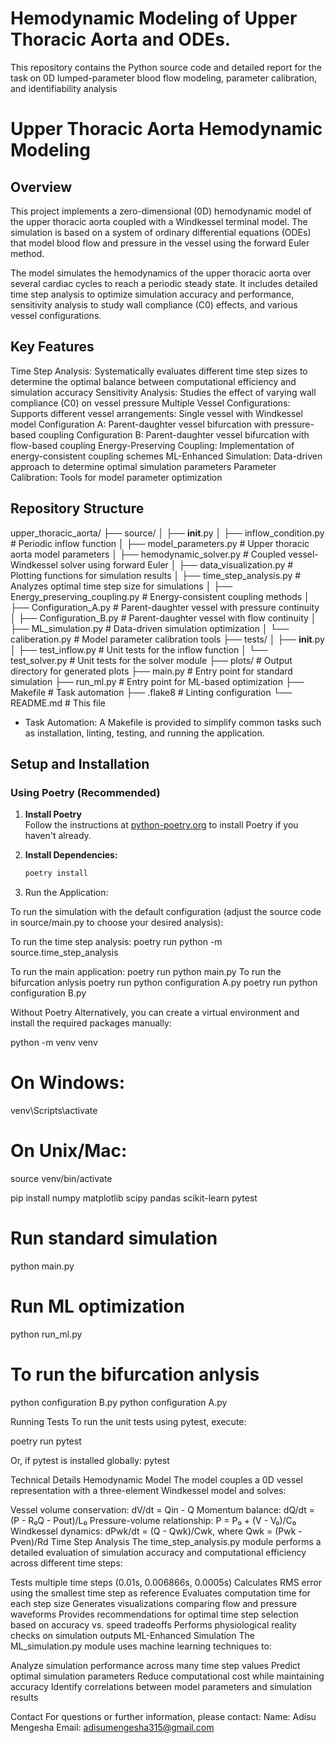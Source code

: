 # Hemodynamic Modeling of Upper Thoracic Aorta and ODEs. 
This repository contains the Python source code and detailed report for the task on 0D lumped-parameter blood flow modeling, parameter calibration, and identifiability analysis
# Upper Thoracic Aorta Hemodynamic Modeling

## Overview
This project implements a zero-dimensional (0D) hemodynamic model of the upper thoracic aorta coupled with a Windkessel terminal model. The simulation is based on a system of ordinary differential equations (ODEs) that model blood flow and pressure in the vessel using the forward Euler method.

The model simulates the hemodynamics of the upper thoracic aorta over several cardiac cycles to reach a periodic steady state. It includes detailed time step analysis to optimize simulation accuracy and performance, sensitivity analysis to study wall compliance (C0) effects, and various vessel configurations.

## Key Features
Time Step Analysis: Systematically evaluates different time step sizes to determine the optimal balance between computational efficiency and simulation accuracy
Sensitivity Analysis: Studies the effect of varying wall compliance (C0) on vessel pressure
Multiple Vessel Configurations: Supports different vessel arrangements:
Single vessel with Windkessel model
Configuration A: Parent-daughter vessel bifurcation with pressure-based coupling
Configuration B: Parent-daughter vessel bifurcation with flow-based coupling
Energy-Preserving Coupling: Implementation of energy-consistent coupling schemes
ML-Enhanced Simulation: Data-driven approach to determine optimal simulation parameters
Parameter Calibration: Tools for model parameter optimization

## Repository Structure
upper_thoracic_aorta/
├── source/
│   ├── __init__.py
│   ├── inflow_condition.py       # Periodic inflow function
│   ├── model_parameters.py       # Upper thoracic aorta model parameters
│   ├── hemodynamic_solver.py     # Coupled vessel-Windkessel solver using forward Euler
│   ├── data_visualization.py     # Plotting functions for simulation results
│   ├── time_step_analysis.py     # Analyzes optimal time step size for simulations
│   ├── Energy_preserving_coupling.py  # Energy-consistent coupling methods
│   ├── Configuration_A.py        # Parent-daughter vessel with pressure continuity
│   ├── Configuration_B.py        # Parent-daughter vessel with flow continuity
│   ├── ML_simulation.py          # Data-driven simulation optimization
│   └── caliberation.py           # Model parameter calibration tools
├── tests/
│   ├── __init__.py
│   ├── test_inflow.py            # Unit tests for the inflow function
│   └── test_solver.py            # Unit tests for the solver module
├── plots/                        # Output directory for generated plots
├── main.py                       # Entry point for standard simulation
├── run_ml.py                     # Entry point for ML-based optimization
├── Makefile                      # Task automation
├── .flake8                       # Linting configuration
└── README.md                     # This file


- Task Automation: 
  A Makefile is provided to simplify common tasks such as installation, linting, testing, and running the application.

## Setup and Installation

### Using Poetry (Recommended)

1. **Install Poetry**  
   Follow the instructions at [python-poetry.org](https://python-poetry.org/) to install Poetry if you haven't already.

2. **Install Dependencies:**

   ```bash
   poetry install
   ```

3. Run the Application:

To run the simulation with the default configuration (adjust the source code in source/main.py to choose your desired analysis):

To run the time step analysis:
poetry run python -m source.time_step_analysis

To run the main application:
poetry run python main.py
To run the bifurcation anlysis
poetry run python configuration A.py
poetry run python configuration B.py

Without Poetry
Alternatively, you can create a virtual environment and install the required packages manually:

python -m venv venv
# On Windows:
venv\Scripts\activate
# On Unix/Mac:
source venv/bin/activate

pip install numpy matplotlib scipy pandas scikit-learn pytest

# Run standard simulation
python main.py

# Run ML optimization
python run_ml.py

# To run the bifurcation anlysis
python configuration B.py
python configuration A.py


Running Tests
To run the unit tests using pytest, execute:

poetry run pytest

Or, if pytest is installed globally:
pytest


Technical Details
Hemodynamic Model
The model couples a 0D vessel representation with a three-element Windkessel model and solves:

Vessel volume conservation: dV/dt = Qin - Q
Momentum balance: dQ/dt = (P - R₀Q - Pout)/L₀
Pressure-volume relationship: P = P₀ + (V - V₀)/C₀
Windkessel dynamics: dPwk/dt = (Q - Qwk)/Cwk, where Qwk = (Pwk - Pven)/Rd
Time Step Analysis
The time_step_analysis.py module performs a detailed evaluation of simulation accuracy and computational efficiency across different time steps:

Tests multiple time steps (0.01s, 0.006866s, 0.0005s)
Calculates RMS error using the smallest time step as reference
Evaluates computation time for each step size
Generates visualizations comparing flow and pressure waveforms
Provides recommendations for optimal time step selection based on accuracy vs. speed tradeoffs
Performs physiological reality checks on simulation outputs
ML-Enhanced Simulation
The ML_simulation.py module uses machine learning techniques to:

Analyze simulation performance across many time step values
Predict optimal simulation parameters
Reduce computational cost while maintaining accuracy
Identify correlations between model parameters and simulation results



Contact
For questions or further information, please contact:
Name: Adisu Mengesha
Email: adisumengesha315@gmail.com

